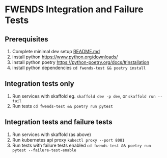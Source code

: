 # FWENDS Integration and Failure Tests

## Prerequisites

1. Complete minimal dev setup [README.md](../README.md)
2. install python https://www.python.org/downloads/
3. install python poetry https://python-poetry.org/docs/#installation
4. install python dependencies `cd fwends-test && poetry install`

## Integration tests only

1. Run services with skaffold eg. `skaffold dev -p dev`, or `skaffold run --tail`
2. Run tests `cd fwends-test && poetry run pytest`

## Integration tests and failure tests

1. Run services with skaffold (as above)
2. Run kubernetes api proxy `kubectl proxy --port 8081`
3. Run tests with failure tests enabled  `cd fwends-test && poetry run pytest --failure-test-enable`
